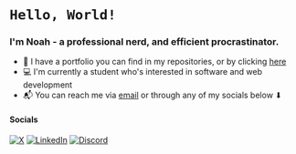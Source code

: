 # ``Hello, World!``
### I'm Noah - a professional nerd, and efficient procrastinator.

- 📖 I have a portfolio you can find in my repositories, or by clicking [here](https://winkado.github.io)
- 💻 I'm currently a student who's interested in software and web development 
- 📬 You can reach me via [email](nlemaire@circlical.com) or through any of my socials below ⬇

#### Socials
[![X](https://img.shields.io/badge/X-%23000000.svg?style=for-the-badge&logo=X&logoColor=white)](https://x.com/winkado) [![LinkedIn](https://img.shields.io/badge/linkedin-%230077B5.svg?style=for-the-badge&logo=linkedin&logoColor=white)](https://linkedin.com) [![Discord](https://img.shields.io/badge/Discord-%235865F2.svg?style=for-the-badge&logo=discord&logoColor=white)](https://discord.gg/sehGeBVgSb) 
